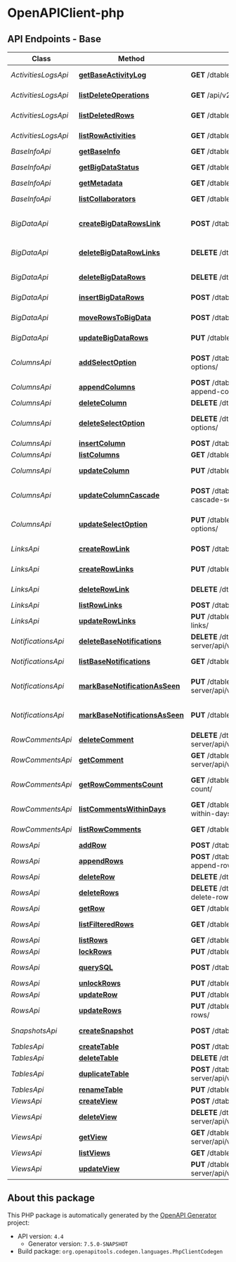 # OpenAPIClient-php

## API Endpoints - Base

Class | Method | HTTP request | Description
------------ | ------------- | ------------- | -------------
*ActivitiesLogsApi* | [**getBaseActivityLog**](docs/Base/Api/ActivitiesLogsApi.md#getbaseactivitylog) | **GET** /dtable-server/api/v1/dtables/{base_uuid}/operations/ | Get Base Activity Log
*ActivitiesLogsApi* | [**listDeleteOperations**](docs/Base/Api/ActivitiesLogsApi.md#listdeleteoperations) | **GET** /api/v2.1/dtables/{base_uuid}/delete-operation-logs/ | List Delete Operations
*ActivitiesLogsApi* | [**listDeletedRows**](docs/Base/Api/ActivitiesLogsApi.md#listdeletedrows) | **GET** /dtable-server/api/v1/dtables/{base_uuid}/deleted-rows/ | List Deleted Rows
*ActivitiesLogsApi* | [**listRowActivities**](docs/Base/Api/ActivitiesLogsApi.md#listrowactivities) | **GET** /dtable-server/api/v1/dtables/{base_uuid}/activities/ | List Row Activities
*BaseInfoApi* | [**getBaseInfo**](docs/Base/Api/BaseInfoApi.md#getbaseinfo) | **GET** /dtable-server/dtables/{base_uuid} | Get Base Info
*BaseInfoApi* | [**getBigDataStatus**](docs/Base/Api/BaseInfoApi.md#getbigdatastatus) | **GET** /dtable-db/api/v1/base-info/{base_uuid}/ | Get Big Data Status
*BaseInfoApi* | [**getMetadata**](docs/Base/Api/BaseInfoApi.md#getmetadata) | **GET** /dtable-server/api/v1/dtables/{base_uuid}/metadata/ | Get Metadata
*BaseInfoApi* | [**listCollaborators**](docs/Base/Api/BaseInfoApi.md#listcollaborators) | **GET** /dtable-server/api/v1/dtables/{base_uuid}/related-users/ | List Collaborators
*BigDataApi* | [**createBigDataRowsLink**](docs/Base/Api/BigDataApi.md#createbigdatarowslink) | **POST** /dtable-db/api/v1/base/{base_uuid}/links/ | Create Row Links in Big Data
*BigDataApi* | [**deleteBigDataRowLinks**](docs/Base/Api/BigDataApi.md#deletebigdatarowlinks) | **DELETE** /dtable-db/api/v1/base/{base_uuid}/links/ | Delete Row Links in Big Data
*BigDataApi* | [**deleteBigDataRows**](docs/Base/Api/BigDataApi.md#deletebigdatarows) | **DELETE** /dtable-db/api/v1/delete-rows/{base_uuid}/ | Delete Rows in Big Data
*BigDataApi* | [**insertBigDataRows**](docs/Base/Api/BigDataApi.md#insertbigdatarows) | **POST** /dtable-db/api/v1/insert-rows/{base_uuid}/ | Insert Rows into Big Data
*BigDataApi* | [**moveRowsToBigData**](docs/Base/Api/BigDataApi.md#moverowstobigdata) | **POST** /dtable-server/api/v1/dtables/{base_uuid}/archive-view/ | Move Rows to Big Data
*BigDataApi* | [**updateBigDataRows**](docs/Base/Api/BigDataApi.md#updatebigdatarows) | **PUT** /dtable-db/api/v1/update-rows/{base_uuid}/ | Update Rows in Big Data
*ColumnsApi* | [**addSelectOption**](docs/Base/Api/ColumnsApi.md#addselectoption) | **POST** /dtable-server/api/v1/dtables/{base_uuid}/column-options/ | Add Single/Multiple Select Options
*ColumnsApi* | [**appendColumns**](docs/Base/Api/ColumnsApi.md#appendcolumns) | **POST** /dtable-server/api/v1/dtables/{base_uuid}/batch-append-columns/ | Append Columns
*ColumnsApi* | [**deleteColumn**](docs/Base/Api/ColumnsApi.md#deletecolumn) | **DELETE** /dtable-server/api/v1/dtables/{base_uuid}/columns/ | Delete Column
*ColumnsApi* | [**deleteSelectOption**](docs/Base/Api/ColumnsApi.md#deleteselectoption) | **DELETE** /dtable-server/api/v1/dtables/{base_uuid}/column-options/ | Delete Single/Multiple Select Options
*ColumnsApi* | [**insertColumn**](docs/Base/Api/ColumnsApi.md#insertcolumn) | **POST** /dtable-server/api/v1/dtables/{base_uuid}/columns/ | Insert Column
*ColumnsApi* | [**listColumns**](docs/Base/Api/ColumnsApi.md#listcolumns) | **GET** /dtable-server/api/v1/dtables/{base_uuid}/columns/ | List Columns
*ColumnsApi* | [**updateColumn**](docs/Base/Api/ColumnsApi.md#updatecolumn) | **PUT** /dtable-server/api/v1/dtables/{base_uuid}/columns/ | Update Column
*ColumnsApi* | [**updateColumnCascade**](docs/Base/Api/ColumnsApi.md#updatecolumncascade) | **POST** /dtable-server/api/v1/dtables/{base_uuid}/column-cascade-settings/ | Update Column Cascade
*ColumnsApi* | [**updateSelectOption**](docs/Base/Api/ColumnsApi.md#updateselectoption) | **PUT** /dtable-server/api/v1/dtables/{base_uuid}/column-options/ | Update Single/Multiple Select Options
*LinksApi* | [**createRowLink**](docs/Base/Api/LinksApi.md#createrowlink) | **POST** /dtable-server/api/v1/dtables/{base_uuid}/links/ | Create Row Link
*LinksApi* | [**createRowLinks**](docs/Base/Api/LinksApi.md#createrowlinks) | **PUT** /dtable-server/api/v1/dtables/{base_uuid}/links/ | Create Row Links
*LinksApi* | [**deleteRowLink**](docs/Base/Api/LinksApi.md#deleterowlink) | **DELETE** /dtable-server/api/v1/dtables/{base_uuid}/links/ | Delete Row Link
*LinksApi* | [**listRowLinks**](docs/Base/Api/LinksApi.md#listrowlinks) | **POST** /dtable-db/api/v1/linked-records/{base_uuid} | List Row Links
*LinksApi* | [**updateRowLinks**](docs/Base/Api/LinksApi.md#updaterowlinks) | **PUT** /dtable-server/api/v1/dtables/{base_uuid}/batch-update-links/ | Update Row Links (Batch)
*NotificationsApi* | [**deleteBaseNotifications**](docs/Base/Api/NotificationsApi.md#deletebasenotifications) | **DELETE** /dtable-server/api/v1/dtables/{base_uuid}/notifications/ | Delete Base Notifications
*NotificationsApi* | [**listBaseNotifications**](docs/Base/Api/NotificationsApi.md#listbasenotifications) | **GET** /dtable-server/api/v1/dtables/{base_uuid}/notifications/ | List Base Notifications
*NotificationsApi* | [**markBaseNotificationAsSeen**](docs/Base/Api/NotificationsApi.md#markbasenotificationasseen) | **PUT** /dtable-server/api/v1/dtables/{base_uuid}/notifications/{notification_id}/ | Mark Notification Read/Unread
*NotificationsApi* | [**markBaseNotificationsAsSeen**](docs/Base/Api/NotificationsApi.md#markbasenotificationsasseen) | **PUT** /dtable-server/api/v1/dtables/{base_uuid}/notifications/ | Mark Base Notifications as seen
*RowCommentsApi* | [**deleteComment**](docs/Base/Api/RowCommentsApi.md#deletecomment) | **DELETE** /dtable-server/api/v1/dtables/{base_uuid}/comments/{comment_id}/ | Delete Comment
*RowCommentsApi* | [**getComment**](docs/Base/Api/RowCommentsApi.md#getcomment) | **GET** /dtable-server/api/v1/dtables/{base_uuid}/comments/{comment_id}/ | Get Comment
*RowCommentsApi* | [**getRowCommentsCount**](docs/Base/Api/RowCommentsApi.md#getrowcommentscount) | **GET** /dtable-server/api/v1/dtables/{base_uuid}/comments-count/ | Get Row Comments Count
*RowCommentsApi* | [**listCommentsWithinDays**](docs/Base/Api/RowCommentsApi.md#listcommentswithindays) | **GET** /dtable-server/api/v1/dtables/{base_uuid}/comments-within-days/ | List Comments within Days
*RowCommentsApi* | [**listRowComments**](docs/Base/Api/RowCommentsApi.md#listrowcomments) | **GET** /dtable-server/api/v1/dtables/{base_uuid}/comments/ | List Row Comments
*RowsApi* | [**addRow**](docs/Base/Api/RowsApi.md#addrow) | **POST** /dtable-server/api/v1/dtables/{base_uuid}/rows/ | Add Row
*RowsApi* | [**appendRows**](docs/Base/Api/RowsApi.md#appendrows) | **POST** /dtable-server/api/v1/dtables/{base_uuid}/batch-append-rows/ | Append Rows
*RowsApi* | [**deleteRow**](docs/Base/Api/RowsApi.md#deleterow) | **DELETE** /dtable-server/api/v1/dtables/{base_uuid}/rows/ | Delete Row
*RowsApi* | [**deleteRows**](docs/Base/Api/RowsApi.md#deleterows) | **DELETE** /dtable-server/api/v1/dtables/{base_uuid}/batch-delete-rows/ | Delete Rows
*RowsApi* | [**getRow**](docs/Base/Api/RowsApi.md#getrow) | **GET** /dtable-server/api/v1/dtables/{base_uuid}/rows/{row_id}/ | Get Row
*RowsApi* | [**listFilteredRows**](docs/Base/Api/RowsApi.md#listfilteredrows) | **GET** /dtable-server/api/v1/dtables/{base_uuid}/filtered-rows/ | List Filtered Rows
*RowsApi* | [**listRows**](docs/Base/Api/RowsApi.md#listrows) | **GET** /dtable-server/api/v1/dtables/{base_uuid}/rows/ | List Rows
*RowsApi* | [**lockRows**](docs/Base/Api/RowsApi.md#lockrows) | **PUT** /dtable-server/api/v1/dtables/{base_uuid}/lock-rows/ | Lock Rows
*RowsApi* | [**querySQL**](docs/Base/Api/RowsApi.md#querysql) | **POST** /dtable-db/api/v1/query/{base_uuid}/ | List Rows (with SQL)
*RowsApi* | [**unlockRows**](docs/Base/Api/RowsApi.md#unlockrows) | **PUT** /dtable-server/api/v1/dtables/{base_uuid}/unlock-rows/ | Unlock Rows
*RowsApi* | [**updateRow**](docs/Base/Api/RowsApi.md#updaterow) | **PUT** /dtable-server/api/v1/dtables/{base_uuid}/rows/ | Update Row
*RowsApi* | [**updateRows**](docs/Base/Api/RowsApi.md#updaterows) | **PUT** /dtable-server/api/v1/dtables/{base_uuid}/batch-update-rows/ | Update Rows
*SnapshotsApi* | [**createSnapshot**](docs/Base/Api/SnapshotsApi.md#createsnapshot) | **POST** /dtable-server/api/v1/dtables/{base_uuid}/snapshot/ | Create Snapshot
*TablesApi* | [**createTable**](docs/Base/Api/TablesApi.md#createtable) | **POST** /dtable-server/api/v1/dtables/{base_uuid}/tables/ | Create Table
*TablesApi* | [**deleteTable**](docs/Base/Api/TablesApi.md#deletetable) | **DELETE** /dtable-server/api/v1/dtables/{base_uuid}/tables/ | Delete Table
*TablesApi* | [**duplicateTable**](docs/Base/Api/TablesApi.md#duplicatetable) | **POST** /dtable-server/api/v1/dtables/{base_uuid}/tables/duplicate-table/ | Duplicate Table
*TablesApi* | [**renameTable**](docs/Base/Api/TablesApi.md#renametable) | **PUT** /dtable-server/api/v1/dtables/{base_uuid}/tables/ | Rename Table
*ViewsApi* | [**createView**](docs/Base/Api/ViewsApi.md#createview) | **POST** /dtable-server/api/v1/dtables/{base_uuid}/views/ | Create View
*ViewsApi* | [**deleteView**](docs/Base/Api/ViewsApi.md#deleteview) | **DELETE** /dtable-server/api/v1/dtables/{base_uuid}/views/{view_name}/ | Delete View
*ViewsApi* | [**getView**](docs/Base/Api/ViewsApi.md#getview) | **GET** /dtable-server/api/v1/dtables/{base_uuid}/views/{view_name}/ | Get View
*ViewsApi* | [**listViews**](docs/Base/Api/ViewsApi.md#listviews) | **GET** /dtable-server/api/v1/dtables/{base_uuid}/views/ | List Views
*ViewsApi* | [**updateView**](docs/Base/Api/ViewsApi.md#updateview) | **PUT** /dtable-server/api/v1/dtables/{base_uuid}/views/{view_name}/ | Update View


## About this package

This PHP package is automatically generated by the [OpenAPI Generator](https://openapi-generator.tech) project:

- API version: `4.4`
    - Generator version: `7.5.0-SNAPSHOT`
- Build package: `org.openapitools.codegen.languages.PhpClientCodegen`